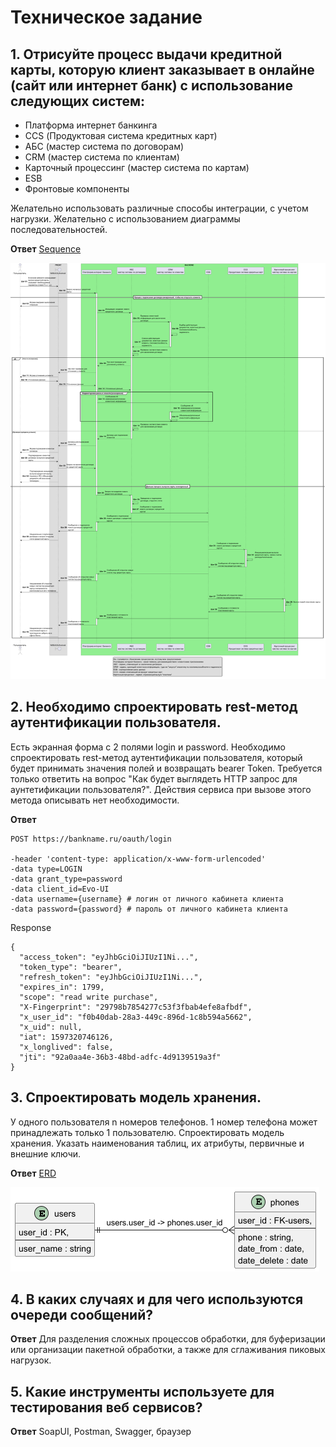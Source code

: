 # Техническое задание
## 1. Отрисуйте процесс выдачи кредитной карты, которую клиент заказывает в онлайне (сайт или интернет банк) с использование следующих систем:

-  Платформа интернет банкинга
-  CCS (Продуктовая система кредитных карт)
-  АБС (мастер система по договорам)
-  CRM (мастер система по клиентам)
-  Карточный процессинг (мастер система по картам) 
-  ESB 
-  Фронтовые компоненты

Желательно использовать различные способы интеграции, с учетом нагрузки. Желательно с использованием диаграммы последовательностей.

**Ответ**
[Sequence](Sequence_Credit_card.puml)

![Sequence](Sequence_Credit_card.png)

## 2. Необходимо спроектировать rest-метод аутентификации пользователя.

Есть экранная форма с 2 полями login и password. Необходимо спроектировать rest-метод аутентификации пользователя, который будет принимать значения полей и возвращать bearer Token. Требуется только ответить на вопрос "Как будет выглядеть HTTP запрос для аунтетификации пользователя?". Действия сервиса при вызове этого метода описывать нет необходимости.

**Ответ**

````
POST https://bankname.ru/oauth/login

-header 'content-type: application/x-www-form-urlencoded'
-data type=LOGIN
-data grant_type=password
-data client_id=Evo-UI
-data username={username} # логин от личного кабинета клиента
-data password={password} # пароль от личного кабинета клиента
````

Response

````
{
  "access_token": "eyJhbGciOiJIUzI1Ni...",
  "token_type": "bearer",
  "refresh_token": "eyJhbGciOiJIUzI1Ni...",
  "expires_in": 1799,
  "scope": "read write purchase",
  "X-Fingerprint": "29798b7854277c53f3fbab4efe8afbdf",
  "x_user_id": "f0b40dab-28a3-449c-896d-1c8b594a5662",
  "x_uid": null,
  "iat": 1597320746126,
  "x_longlived": false,
  "jti": "92a0aa4e-36b3-48bd-adfc-4d9139519a3f"
}
````

## 3. Спроектировать модель хранения.

У одного пользователя n номеров телефонов. 1 номер телефона может принадлежать только 1 пользователю. Спроектировать модель хранения. Указать наименования таблиц, их атрибуты, первичные и внешние ключи.

**Ответ**
[ERD](ERD.Phone.puml)

![ERD](ERD_Phone.png)

## 4. В каких случаях и для чего используются очереди сообщений?

**Ответ**
Для разделения сложных процессов обработки, для буферизации или организации пакетной обработки, а также для сглаживания пиковых нагрузок.

## 5. Какие инструменты используете для тестирования веб сервисов?

**Ответ**
SoapUI, Postman, Swagger, браузер